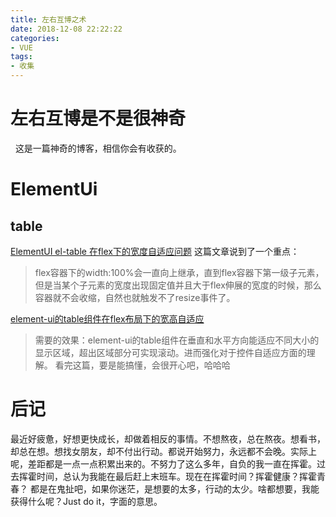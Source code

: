 ```yaml
---
title: 左右互博之术
date: 2018-12-08 22:22:22
categories:
- VUE
tags:
- 收集
---
```

# 左右互博是不是很神奇
&nbsp;&nbsp;这是一篇神奇的博客，相信你会有收获的。

<!--more-->

# ElementUi
## table
[ElementUI el-table 在flex下的宽度自适应问题](https://blog.csdn.net/qq_19694913/article/details/81144314)
这篇文章说到了一个重点：
>flex容器下的width:100%会一直向上继承，直到flex容器下第一级子元素，但是当某个子元素的宽度出现固定值并且大于flex伸展的宽度的时候，那么容器就不会收缩，自然也就触发不了resize事件了。
>
[element-ui的table组件在flex布局下的宽高自适应](https://blog.csdn.net/ohradiance/article/details/78980242)
>需要的效果：element-ui的table组件在垂直和水平方向能适应不同大小的显示区域，超出区域部分可实现滚动。进而强化对于控件自适应方面的理解。
看完这篇，要是能搞懂，会很开心吧，哈哈哈
>

# 后记
最近好疲惫，好想更快成长，却做着相反的事情。不想熬夜，总在熬夜。想看书，却总在想。想找女朋友，却不付出行动。都说开始努力，永远都不会晚。实际上呢，差距都是一点一点积累出来的。不努力了这么多年，自负的我一直在挥霍。过去挥霍时间，总认为我能在最后赶上末班车。现在在挥霍时间？挥霍健康？挥霍青春？
都是在鬼扯吧，如果你迷茫，是想要的太多，行动的太少。啥都想要，我能获得什么呢？Just do it，字面的意思。
